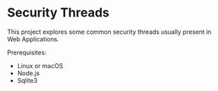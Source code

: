# Security Threads

This project explores some common security threads usually present in Web Applications.

Prerequisites:
- Linux or macOS
- Node.js
- Sqlite3
